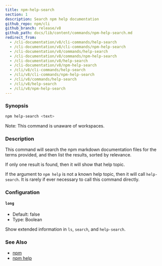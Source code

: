 ```yaml
---
title: npm-help-search
section: 1
description: Search npm help documentation
github_repo: npm/cli
github_branch: release/v8
github_path: docs/lib/content/commands/npm-help-search.md
redirect_from:
  - /cli-documentation/v8/cli-commands/help-search
  - /cli-documentation/v8/cli-commands/npm-help-search
  - /cli-documentation/v8/commands/help-search
  - /cli-documentation/v8/commands/npm-help-search
  - /cli-documentation/v8/help-search
  - /cli-documentation/v8/npm-help-search
  - /cli/v8/cli-commands/help-search
  - /cli/v8/cli-commands/npm-help-search
  - /cli/v8/commands/help-search
  - /cli/v8/help-search
  - /cli/v8/npm-help-search
---
```


### Synopsis

```bash
npm help-search <text>
```

Note: This command is unaware of workspaces.

### Description

This command will search the npm markdown documentation files for the terms
provided, and then list the results, sorted by relevance.

If only one result is found, then it will show that help topic.

If the argument to `npm help` is not a known help topic, then it will call
`help-search`.  It is rarely if ever necessary to call this command
directly.

### Configuration

#### `long`

* Default: false
* Type: Boolean

Show extended information in `ls`, `search`, and `help-search`.

### See Also

* [npm](/cli/v8/commands/npm)
* [npm help](/cli/v8/commands/npm-help)
